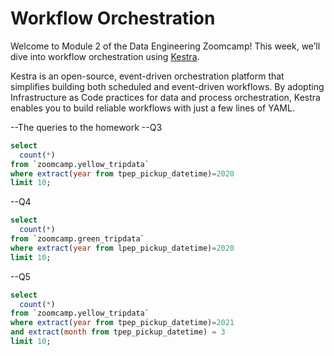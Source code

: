 # Workflow Orchestration

Welcome to Module 2 of the Data Engineering Zoomcamp! This week, we’ll dive into workflow orchestration using [Kestra](https://go.kestra.io/de-zoomcamp/github). 

Kestra is an open-source, event-driven orchestration platform that simplifies building both scheduled and event-driven workflows. By adopting Infrastructure as Code practices for data and process orchestration, Kestra enables you to build reliable workflows with just a few lines of YAML.

--The queries to the homework
--Q3
```sql
select
  count(*)
from `zoomcamp.yellow_tripdata`
where extract(year from tpep_pickup_datetime)=2020
limit 10;
```

--Q4
```sql
select
  count(*)
from `zoomcamp.green_tripdata`
where extract(year from lpep_pickup_datetime)=2020
limit 10;
```


--Q5
```sql
select
  count(*)
from `zoomcamp.yellow_tripdata`
where extract(year from tpep_pickup_datetime)=2021
and extract(month from tpep_pickup_datetime) = 3
limit 10;
```
